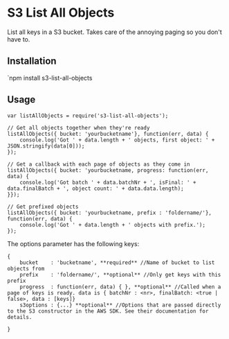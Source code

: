 S3 List All Objects
===================

List all keys in a S3 bucket. Takes care of the annoying paging
so you don't have to.

## Installation

  `npm install s3-list-all-objects

## Usage

    var listAllObjects = require('s3-list-all-objects');

    // Get all objects together when they're ready
    listAllObjects({ bucket: 'yourbucketname'}, function(err, data) {
        console.log('Got ' + data.length + ' objects, first object: ' + JSON.stringify(data[0]));
    });

    // Get a callback with each page of objects as they come in
    listAllObjects({ bucket: 'yourbucketname, progress: function(err, data) {
        console.log('Got batch ' + data.batchNr + ', isFinal: ' + data.finalBatch + ', object count: ' + data.data.length);
    }});

    // Get prefixed objects
    listAllObjects({ bucket: 'yourbucketname, prefix : 'foldername/'}, function(err, data) {
        console.log('Got ' + data.length + ' objects with prefix.');
    });

The options parameter has the following keys:
    
    {
        bucket    : 'bucketname', **required** //Name of bucket to list objects from
        prefix    : 'foldername/', **optional** //Only get keys with this prefix
        progress  : function(err, data) { }, **optional** //Called when a page of keys is ready. data is { batchNr : <nr>, finalBatch: <true | false>, data : [keys]}
        s3options : {...} **optional** //Options that are passed directly to the S3 constructor in the AWS SDK. See their documentation for details.

    }
